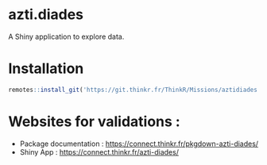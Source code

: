 
<!-- README.md is generated from README.Rmd. Please edit that file -->

# azti.diades

A Shiny application to explore data.

# Installation

``` r
remotes::install_git('https://git.thinkr.fr/ThinkR/Missions/aztidiades')
```

# Websites for validations :

  - Package documentation :
    <https://connect.thinkr.fr/pkgdown-azti-diades/>
  - Shiny App : <https://connect.thinkr.fr/azti-diades/>
